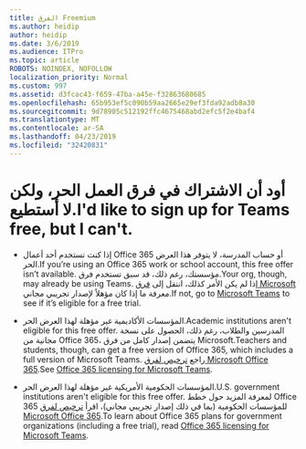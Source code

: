 ```yaml
---
title: الفرق Freemium
ms.author: heidip
author: heidip
ms.date: 3/6/2019
ms.audience: ITPro
ms.topic: article
ROBOTS: NOINDEX, NOFOLLOW
localization_priority: Normal
ms.custom: 997
ms.assetid: d3fcac43-f659-47ba-a45e-f32863680685
ms.openlocfilehash: 65b953ef5c090b59aa2665e29ef3fda92adb8a30
ms.sourcegitcommit: 9d78905c512192ffc4675468abd2efc5f2e4baf4
ms.translationtype: MT
ms.contentlocale: ar-SA
ms.lasthandoff: 04/23/2019
ms.locfileid: "32420831"
---
```

# <a name="id-like-to-sign-up-for-teams-free-but-i-cant"></a><span data-ttu-id="25e92-102">أود أن الاشتراك في فرق العمل الحر، ولكن لا أستطيع.</span><span class="sxs-lookup"><span data-stu-id="25e92-102">I'd like to sign up for Teams free, but I can't.</span></span>

- <span data-ttu-id="25e92-103">إذا كنت تستخدم أحد أعمال Office 365 أو حساب المدرسة، لا يتوفر هذا العرض الحر.</span><span class="sxs-lookup"><span data-stu-id="25e92-103">If you’re using an Office 365 work or school account, this free offer isn’t available.</span></span> <span data-ttu-id="25e92-104">مؤسستك، رغم ذلك، قد سبق تستخدم فرق.</span><span class="sxs-lookup"><span data-stu-id="25e92-104">Your org, though, may already be using Teams.</span></span> <span data-ttu-id="25e92-105">إذا لم يكن الأمر كذلك، انتقل إلى [فرق Microsoft](https://products.office.com/en-us/microsoft-teams/group-chat-software) معرفة ما إذا كان مؤهلاً لإصدار تجريبي مجاني.</span><span class="sxs-lookup"><span data-stu-id="25e92-105">If not, go to [Microsoft Teams](https://products.office.com/en-us/microsoft-teams/group-chat-software) to see if it’s eligible for a free trial.</span></span>

- <span data-ttu-id="25e92-106">المؤسسات الأكاديمية غير مؤهلة لهذا العرض الحر.</span><span class="sxs-lookup"><span data-stu-id="25e92-106">Academic institutions aren't eligible for this free offer.</span></span> <span data-ttu-id="25e92-107">المدرسين والطلاب، رغم ذلك، الحصول على نسخة مجانية من Office 365، يتضمن إصدار كامل من فرق Microsoft.</span><span class="sxs-lookup"><span data-stu-id="25e92-107">Teachers and students, though, can get a free version of Office 365, which includes a full version of Microsoft Teams.</span></span> <span data-ttu-id="25e92-108">راجع [ترخيص لفرق Microsoft Office 365](https://docs.microsoft.com/microsoftteams/office-365-licensing).</span><span class="sxs-lookup"><span data-stu-id="25e92-108">See [Office 365 licensing for Microsoft Teams](https://docs.microsoft.com/microsoftteams/office-365-licensing).</span></span>

- <span data-ttu-id="25e92-109">المؤسسات الحكومية الأمريكية غير مؤهلة لهذا العرض الحر.</span><span class="sxs-lookup"><span data-stu-id="25e92-109">U.S. government institutions aren't eligible for this free offer.</span></span> <span data-ttu-id="25e92-110">لمعرفة المزيد حول خطط Office 365 للمؤسسات الحكومية (بما في ذلك إصدار تجريبي مجاني)، اقرأ [ترخيص لفرق Microsoft Office 365](https://docs.microsoft.com/microsoftteams/office-365-licensing).</span><span class="sxs-lookup"><span data-stu-id="25e92-110">To learn about Office 365 plans for government organizations (including a free trial), read [Office 365 licensing for Microsoft Teams](https://docs.microsoft.com/microsoftteams/office-365-licensing).</span></span>


